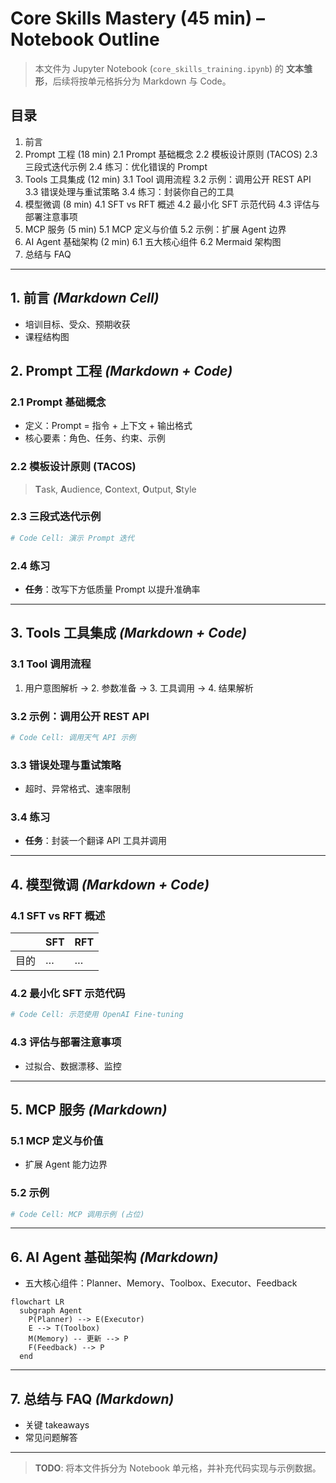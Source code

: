 # Core Skills Mastery (45 min) – Notebook Outline

> 本文件为 Jupyter Notebook (`core_skills_training.ipynb`) 的 **文本雏形**，后续将按单元格拆分为 Markdown 与 Code。

## 目录
1. 前言
2. Prompt 工程 (18 min)
   2.1 Prompt 基础概念
   2.2 模板设计原则 (TACOS)
   2.3 三段式迭代示例
   2.4 练习：优化错误的 Prompt
3. Tools 工具集成 (12 min)
   3.1 Tool 调用流程
   3.2 示例：调用公开 REST API
   3.3 错误处理与重试策略
   3.4 练习：封装你自己的工具
4. 模型微调 (8 min)
   4.1 SFT vs RFT 概述
   4.2 最小化 SFT 示范代码
   4.3 评估与部署注意事项
5. MCP 服务 (5 min)
   5.1 MCP 定义与价值
   5.2 示例：扩展 Agent 边界
6. AI Agent 基础架构 (2 min)
   6.1 五大核心组件
   6.2 Mermaid 架构图
7. 总结与 FAQ

---

## 1. 前言 _(Markdown Cell)_
- 培训目标、受众、预期收获
- 课程结构图

## 2. Prompt 工程 _(Markdown + Code)_
### 2.1 Prompt 基础概念
- 定义：Prompt = 指令 + 上下文 + 输出格式
- 核心要素：角色、任务、约束、示例

### 2.2 模板设计原则 (TACOS)
> **T**ask, **A**udience, **C**ontext, **O**utput, **S**tyle

### 2.3 三段式迭代示例
```python
# Code Cell: 演示 Prompt 迭代
```

### 2.4 练习
- **任务**：改写下方低质量 Prompt 以提升准确率

---

## 3. Tools 工具集成 _(Markdown + Code)_
### 3.1 Tool 调用流程
1. 用户意图解析 → 2. 参数准备 → 3. 工具调用 → 4. 结果解析

### 3.2 示例：调用公开 REST API
```python
# Code Cell: 调用天气 API 示例
```

### 3.3 错误处理与重试策略
- 超时、异常格式、速率限制

### 3.4 练习
- **任务**：封装一个翻译 API 工具并调用

---

## 4. 模型微调 _(Markdown + Code)_
### 4.1 SFT vs RFT 概述
| | SFT | RFT |
| - | - | - |
| 目的 | … | … |

### 4.2 最小化 SFT 示范代码
```python
# Code Cell: 示范使用 OpenAI Fine-tuning
```

### 4.3 评估与部署注意事项
- 过拟合、数据漂移、监控

---

## 5. MCP 服务 _(Markdown)_
### 5.1 MCP 定义与价值
- 扩展 Agent 能力边界

### 5.2 示例
```python
# Code Cell: MCP 调用示例 (占位)
```

---

## 6. AI Agent 基础架构 _(Markdown)_
- 五大核心组件：Planner、Memory、Toolbox、Executor、Feedback
```mermaid
flowchart LR
  subgraph Agent
    P(Planner) --> E(Executor)
    E --> T(Toolbox)
    M(Memory) -- 更新 --> P
    F(Feedback) --> P
  end
```

---

## 7. 总结与 FAQ _(Markdown)_
- 关键 takeaways
- 常见问题解答

---

> **TODO**: 将本文件拆分为 Notebook 单元格，并补充代码实现与示例数据。 